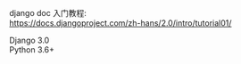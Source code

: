 django doc 入门教程:    
https://docs.djangoproject.com/zh-hans/2.0/intro/tutorial01/

Django 3.0  
Python 3.6+